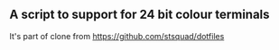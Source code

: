 ## A script to support for 24 bit colour terminals

It's part of clone from https://github.com/stsquad/dotfiles
